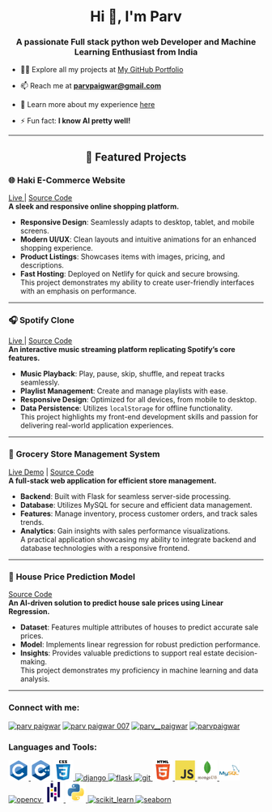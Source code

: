 
<h1 align="center">Hi 👋, I'm Parv</h1>
<h3 align="center">A passionate Full stack python web Developer and Machine Learning Enthusiast from India</h3>

- 👨‍💻 Explore all my projects at [My GitHub Portfolio](https://github.com/Parvpaigwar)

- 📫 Reach me at **parvpaigwar@gmail.com**

- 📄 Learn more about my experience [here](https://drive.google.com/file/d/1fP5vPR-CGj5BNM5G1NWXbzoMHriWkG7B/view?usp=sharing)

- ⚡ Fun fact: **I know AI pretty well!**

---

<h2 align="center">💼 Featured Projects</h2>

### 🌐 **Haki E-Commerce Website**  
[Live ](https://hakistore.netlify.app/) | [Source Code](https://github.com/Parvpaigwar/Haki-Ecommerce-website)  
**A sleek and responsive online shopping platform.**  
- **Responsive Design**: Seamlessly adapts to desktop, tablet, and mobile screens.  
- **Modern UI/UX**: Clean layouts and intuitive animations for an enhanced shopping experience.  
- **Product Listings**: Showcases items with images, pricing, and descriptions.  
- **Fast Hosting**: Deployed on Netlify for quick and secure browsing.  
This project demonstrates my ability to create user-friendly interfaces with an emphasis on performance.

---

### 🎧 **Spotify Clone**  
[Live ](https://parvspotify.netlify.app/) | [Source Code](https://github.com/Parvpaigwar/Spotify-Clone)  
**An interactive music streaming platform replicating Spotify’s core features.**  
- **Music Playback**: Play, pause, skip, shuffle, and repeat tracks seamlessly.  
- **Playlist Management**: Create and manage playlists with ease.  
- **Responsive Design**: Optimized for all devices, from mobile to desktop.  
- **Data Persistence**: Utilizes `localStorage` for offline functionality.  
This project highlights my front-end development skills and passion for delivering real-world application experiences.

---

### 🛒 **Grocery Store Management System**  
[Live Demo](https://github.com/Parvpaigwar/Grocesory-Management-System?tab=readme-ov-file#demo-video) | [Source Code](https://github.com/Parvpaigwar/Grocesory-Management-System)  
**A full-stack web application for efficient store management.**  
- **Backend**: Built with Flask for seamless server-side processing.  
- **Database**: Utilizes MySQL for secure and efficient data management.  
- **Features**: Manage inventory, process customer orders, and track sales trends.  
- **Analytics**: Gain insights with sales performance visualizations.  
A practical application showcasing my ability to integrate backend and database technologies with a responsive frontend.

---

### 🏡 **House Price Prediction Model**  
[Source Code](https://github.com/Parvpaigwar/House-Price-Prediction)  
**An AI-driven solution to predict house sale prices using Linear Regression.**  
- **Dataset**: Features multiple attributes of houses to predict accurate sale prices.  
- **Model**: Implements linear regression for robust prediction performance.  
- **Insights**: Provides valuable predictions to support real estate decision-making.  
This project demonstrates my proficiency in machine learning and data analysis.

---

<h3 align="left">Connect with me:</h3>
<p align="left">
<a href="https://linkedin.com/in/parvpaigwar" target="blank"><img align="center" src="https://raw.githubusercontent.com/rahuldkjain/github-profile-readme-generator/master/src/images/icons/Social/linked-in-alt.svg" alt="parv paigwar" height="30" width="40" /></a>
<a href="https://kaggle.com/parvpaigwar007" target="blank"><img align="center" src="https://raw.githubusercontent.com/rahuldkjain/github-profile-readme-generator/master/src/images/icons/Social/kaggle.svg" alt="parv paigwar 007" height="30" width="40" /></a>
<a href="https://instagram.com/parv__paigwar" target="blank"><img align="center" src="https://raw.githubusercontent.com/rahuldkjain/github-profile-readme-generator/master/src/images/icons/Social/instagram.svg" alt="parv__paigwar" height="30" width="40" /></a>
<a href="https://www.leetcode.com/parvpaigwar" target="blank"><img align="center" src="https://raw.githubusercontent.com/rahuldkjain/github-profile-readme-generator/master/src/images/icons/Social/leet-code.svg" alt="parvpaigwar" height="30" width="40" /></a>
</p>

<h3 align="left">Languages and Tools:</h3>
<p align="left">
  <a href="https://www.cprogramming.com/" target="_blank" rel="noreferrer"> <img src="https://raw.githubusercontent.com/devicons/devicon/master/icons/c/c-original.svg" alt="c" width="40" height="40"/> </a>
  <a href="https://www.w3schools.com/cpp/" target="_blank" rel="noreferrer"> <img src="https://raw.githubusercontent.com/devicons/devicon/master/icons/cplusplus/cplusplus-original.svg" alt="cplusplus" width="40" height="40"/> </a>
  <a href="https://www.w3schools.com/css/" target="_blank" rel="noreferrer"> <img src="https://raw.githubusercontent.com/devicons/devicon/master/icons/css3/css3-original-wordmark.svg" alt="css3" width="40" height="40"/> </a>
  <a href="https://www.djangoproject.com/" target="_blank" rel="noreferrer"> <img src="https://cdn.worldvectorlogo.com/logos/django.svg" alt="django" width="40" height="40"/> </a>
  <a href="https://flask.palletsprojects.com/" target="_blank" rel="noreferrer"> <img src="https://www.vectorlogo.zone/logos/pocoo_flask/pocoo_flask-icon.svg" alt="flask" width="40" height="40"/> </a>
  <a href="https://git-scm.com/" target="_blank" rel="noreferrer"> <img src="https://www.vectorlogo.zone/logos/git-scm/git-scm-icon.svg" alt="git" width="40" height="40"/> </a>
  <a href="https://www.w3.org/html/" target="_blank" rel="noreferrer"> <img src="https://raw.githubusercontent.com/devicons/devicon/master/icons/html5/html5-original-wordmark.svg" alt="html5" width="40" height="40"/> </a>
  <a href="https://developer.mozilla.org/en-US/docs/Web/JavaScript" target="_blank" rel="noreferrer"> <img src="https://raw.githubusercontent.com/devicons/devicon/master/icons/javascript/javascript-original.svg" alt="javascript" width="40" height="40"/> </a>
  <a href="https://www.mongodb.com/" target="_blank" rel="noreferrer"> <img src="https://raw.githubusercontent.com/devicons/devicon/master/icons/mongodb/mongodb-original-wordmark.svg" alt="mongodb" width="40" height="40"/> </a>
  <a href="https://www.mysql.com/" target="_blank" rel="noreferrer"> <img src="https://raw.githubusercontent.com/devicons/devicon/master/icons/mysql/mysql-original-wordmark.svg" alt="mysql" width="40" height="40"/> </a>
  <a href="https://opencv.org/" target="_blank" rel="noreferrer"> <img src="https://www.vectorlogo.zone/logos/opencv/opencv-icon.svg" alt="opencv" width="40" height="40"/> </a>
  <a href="https://pandas.pydata.org/" target="_blank" rel="noreferrer"> <img src="https://raw.githubusercontent.com/devicons/devicon/2ae2a900d2f041da66e950e4d48052658d850630/icons/pandas/pandas-original.svg" alt="pandas" width="40" height="40"/> </a>
  <a href="https://www.python.org" target="_blank" rel="noreferrer"> <img src="https://raw.githubusercontent.com/devicons/devicon/master/icons/python/python-original.svg" alt="python" width="40" height="40"/> </a>
  <a href="https://scikit-learn.org/" target="_blank" rel="noreferrer"> <img src="https://upload.wikimedia.org/wikipedia/commons/0/05/Scikit_learn_logo_small.svg" alt="scikit_learn" width="40" height="40"/> </a>
  <a href="https://seaborn.pydata.org/" target="_blank" rel="noreferrer"> <img src="https://seaborn.pydata.org/_images/logo-mark-lightbg.svg" alt="seaborn" width="40" height="40"/> </a>
</p>

